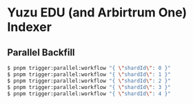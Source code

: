 # Yuzu EDU (and Arbirtrum One) Indexer

## Parallel Backfill

```sh
$ pnpm trigger:parallel:workflow "{ \"shardId\": 0 }"
$ pnpm trigger:parallel:workflow "{ \"shardId\": 1 }"
$ pnpm trigger:parallel:workflow "{ \"shardId\": 2 }"
$ pnpm trigger:parallel:workflow "{ \"shardId\": 3 }"
$ pnpm trigger:parallel:workflow "{ \"shardId\": 4 }"
```